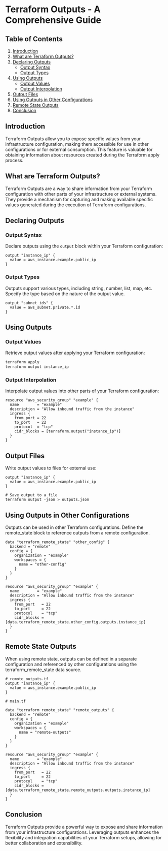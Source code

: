 # Terraform Outputs - A Comprehensive Guide

## Table of Contents

1. [Introduction](#introduction)
2. [What are Terraform Outputs?](#what-are-terraform-outputs)
3. [Declaring Outputs](#declaring-outputs)
    - [Output Syntax](#output-syntax)
    - [Output Types](#output-types)
4. [Using Outputs](#using-outputs)
    - [Output Values](#output-values)
    - [Output Interpolation](#output-interpolation)
5. [Output Files](#output-files)
6. [Using Outputs in Other Configurations](#using-outputs-in-other-configurations)
7. [Remote State Outputs](#remote-state-outputs)
8. [Conclusion](#conclusion)

## Introduction

Terraform Outputs allow you to expose specific values from your infrastructure configuration, making them accessible for use in other configurations or for external consumption. This feature is valuable for obtaining information about resources created during the Terraform apply process.

## What are Terraform Outputs?

Terraform Outputs are a way to share information from your Terraform configuration with other parts of your infrastructure or external systems. They provide a mechanism for capturing and making available specific values generated during the execution of Terraform configurations.

## Declaring Outputs

### Output Syntax

Declare outputs using the `output` block within your Terraform configuration:

```hcl
output "instance_ip" {
  value = aws_instance.example.public_ip
}
```

### Output Types

Outputs support various types, including string, number, list, map, etc. Specify the type based on the nature of the output value.

```hcl
output "subnet_ids" {
  value = aws_subnet.private.*.id
}
```

## Using Outputs

### Output Values
Retrieve output values after applying your Terraform configuration:

```bash
terraform apply
terraform output instance_ip
```

### Output Interpolation
Interpolate output values into other parts of your Terraform configuration:

```hcl
resource "aws_security_group" "example" {
  name        = "example"
  description = "Allow inbound traffic from the instance"
  ingress {
    from_port = 22
    to_port   = 22
    protocol  = "tcp"
    cidr_blocks = [terraform.output("instance_ip")]
  }
}
```

## Output Files
Write output values to files for external use:

```hcl
output "instance_ip" {
  value = aws_instance.example.public_ip
}

# Save output to a file
terraform output -json > outputs.json
```

## Using Outputs in Other Configurations
Outputs can be used in other Terraform configurations. Define the remote_state block to reference outputs from a remote configuration.

```hcl
data "terraform_remote_state" "other_config" {
  backend = "remote"
  config = {
    organization = "example"
    workspaces = {
      name = "other-config"
    }
  }
}

resource "aws_security_group" "example" {
  name        = "example"
  description = "Allow inbound traffic from the instance"
  ingress {
    from_port   = 22
    to_port     = 22
    protocol    = "tcp"
    cidr_blocks = [data.terraform_remote_state.other_config.outputs.instance_ip]
  }
}
```

## Remote State Outputs
When using remote state, outputs can be defined in a separate configuration and referenced by other configurations using the terraform_remote_state data source.

```hcl
# remote_outputs.tf
output "instance_ip" {
  value = aws_instance.example.public_ip
}
```

```hcl
# main.tf

data "terraform_remote_state" "remote_outputs" {
  backend = "remote"
  config = {
    organization = "example"
    workspaces = {
      name = "remote-outputs"
    }
  }
}

resource "aws_security_group" "example" {
  name        = "example"
  description = "Allow inbound traffic from the instance"
  ingress {
    from_port   = 22
    to_port     = 22
    protocol    = "tcp"
    cidr_blocks = [data.terraform_remote_state.remote_outputs.outputs.instance_ip]
  }
}
```

## Conclusion
Terraform Outputs provide a powerful way to expose and share information from your infrastructure configurations. Leveraging outputs enhances the flexibility and integration capabilities of your Terraform setups, allowing for better collaboration and extensibility.









